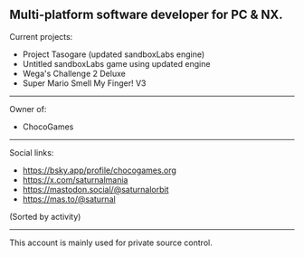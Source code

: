 Multi-platform software developer for PC & NX.  
----------------------------  
Current projects:  
- Project Tasogare (updated sandboxLabs engine)  
- Untitled sandboxLabs game using updated engine  
- Wega's Challenge 2 Deluxe  
- Super Mario Smell My Finger! V3  
----------------------------  
Owner of:  
- ChocoGames  
----------------------------  
Social links:  
- https://bsky.app/profile/chocogames.org  
- https://x.com/saturnalmania  
- https://mastodon.social/@saturnalorbit  
- https://mas.to/@saturnal  

(Sorted by activity)  

----------------------------  
This account is mainly used for private source control.  
